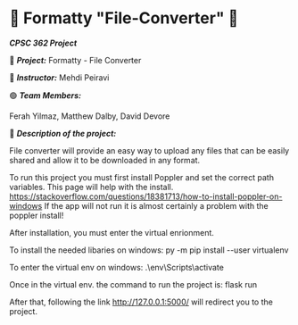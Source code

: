 # 📄 Formatty "File-Converter" 📄

***CPSC 362 Project***

🔴 ***Project:*** Formatty - File Converter 

🔵 ***Instructor:*** Mehdi Peiravi

🟢 ***Team Members:***

Ferah Yilmaz, Matthew Dalby, David Devore 

📌 ***Description of the project:***

File converter will provide an easy way to upload any files that can be easily shared and allow it
to be downloaded in any format.


To run this project you must first install Poppler and set the correct path variables.
This page will help with the install.
https://stackoverflow.com/questions/18381713/how-to-install-poppler-on-windows
If the app will not run it is almost certainly a problem with the poppler install!

After installation, you must enter the virtual enrionment.

  To install the needed libaries on windows:
  py -m pip install --user virtualenv

  To enter the virtual env on windows:
  .\env\Scripts\activate

Once in the virtual env. the command to run the project is: 
flask run

After that, following the link 
http://127.0.0.1:5000/
will redirect you to the project.


